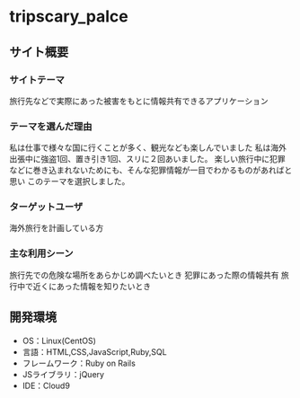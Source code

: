 # tripscary_palce

## サイト概要
### サイトテーマ
旅行先などで実際にあった被害をもとに情報共有できるアプリケーション

### テーマを選んだ理由
私は仕事で様々な国に行くことが多く、観光なども楽しんでいました
私は海外出張中に強盗1回、置き引き1回、スリに２回あいました。
楽しい旅行中に犯罪などに巻き込まれないためにも、そんな犯罪情報が一目でわかるものがあればと思い
このテーマを選択しました。


### ターゲットユーザ
海外旅行を計画している方

### 主な利用シーン
旅行先での危険な場所をあらかじめ調べたいとき
犯罪にあった際の情報共有
旅行中で近くにあった情報を知りたいとき


## 開発環境
- OS：Linux(CentOS)
- 言語：HTML,CSS,JavaScript,Ruby,SQL
- フレームワーク：Ruby on Rails
- JSライブラリ：jQuery
- IDE：Cloud9

